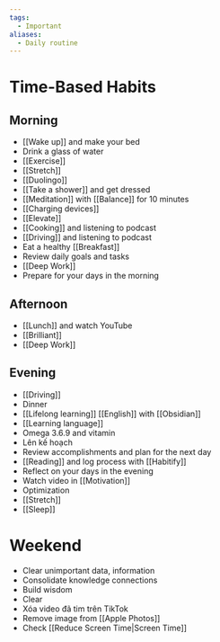 ```yaml
---
tags:
  - Important
aliases:
  - Daily routine
---
```

# Time-Based Habits

## Morning

- [[Wake up]] and make your bed
- Drink a glass of water
- [[Exercise]]
- [[Stretch]]
- [[Duolingo]]
- [[Take a shower]] and get dressed
- [[Meditation]] with [[Balance]] for 10 minutes
- [[Charging devices]]
- [[Elevate]]
- [[Cooking]] and listening to podcast
- [[Driving]] and listening to podcast
- Eat a healthy [[Breakfast]]
- Review daily goals and tasks
- [[Deep Work]]
- Prepare for your days in the morning

## Afternoon

- [[Lunch]] and watch YouTube
- [[Brilliant]]
- [[Deep Work]]

## Evening

- [[Driving]]
- Dinner
- [[Lifelong learning]] [[English]] with [[Obsidian]]
- [[Learning language]]
- Omega 3.6.9 and vitamin
- Lên kế hoạch
- Review accomplishments and plan for the next day 
- [[Reading]] and log process with [[Habitify]]
- Reflect on your days in the evening
- Watch video in [[Motivation]]
- Optimization
- [[Stretch]]
- [[Sleep]]

# Weekend

- Clear unimportant data, information
- Consolidate knowledge connections
- Build wisdom
- Clear
- Xóa video đã tim trên TikTok
- Remove image from [[Apple Photos]]
- Check [[Reduce Screen Time|Screen Time]]